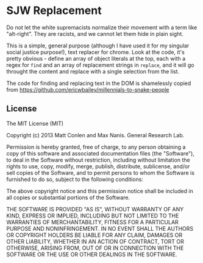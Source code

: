 SJW Replacement
===========

Do not let the white supremacists normalize their movement with a term like "alt-right". They are racists, and we cannot let them hide in plain sight. 

This is a simple, general purpose (although I have used it for my singular social justice purpose!), text replacer for chrome. Look at the code, it's pretty obvious - define an array of object literals at the top, each with a regex for `find` and an array of replacement strings in `replace`, and it will go throught the content and replace with a single selection from the list.

The code for finding and replacing text in the DOM is shamelessly copied from https://github.com/ericwbailey/millennials-to-snake-people

## License

The MIT License (MIT)

Copyright (c) 2013 Matt Conlen and Max Nanis. General Research Lab.

Permission is hereby granted, free of charge, to any person obtaining a copy of
this software and associated documentation files (the "Software"), to deal in
the Software without restriction, including without limitation the rights to
use, copy, modify, merge, publish, distribute, sublicense, and/or sell copies of
the Software, and to permit persons to whom the Software is furnished to do so,
subject to the following conditions:

The above copyright notice and this permission notice shall be included in all
copies or substantial portions of the Software.

THE SOFTWARE IS PROVIDED "AS IS", WITHOUT WARRANTY OF ANY KIND, EXPRESS OR
IMPLIED, INCLUDING BUT NOT LIMITED TO THE WARRANTIES OF MERCHANTABILITY, FITNESS
FOR A PARTICULAR PURPOSE AND NONINFRINGEMENT. IN NO EVENT SHALL THE AUTHORS OR
COPYRIGHT HOLDERS BE LIABLE FOR ANY CLAIM, DAMAGES OR OTHER LIABILITY, WHETHER
IN AN ACTION OF CONTRACT, TORT OR OTHERWISE, ARISING FROM, OUT OF OR IN
CONNECTION WITH THE SOFTWARE OR THE USE OR OTHER DEALINGS IN THE SOFTWARE.
